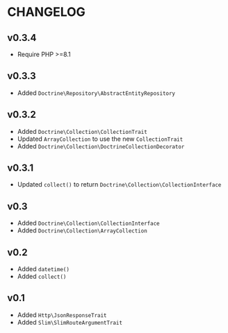 # CHANGELOG

## v0.3.4

- Require PHP >=8.1

## v0.3.3

- Added `Doctrine\Repository\AbstractEntityRepository`

## v0.3.2

- Added `Doctrine\Collection\CollectionTrait`
- Updated `ArrayCollection` to use the new `CollectionTrait`
- Added `Doctrine\Collection\DoctrineCollectionDecorator`

## v0.3.1

- Updated `collect()` to return `Doctrine\Collection\CollectionInterface`

## v0.3

- Added `Doctrine\Collection\CollectionInterface`
- Added `Doctrine\Collection\ArrayCollection`

## v0.2

- Added `datetime()`
- Added `collect()`

## v0.1

- Added `Http\JsonResponseTrait`
- Added `Slim\SlimRouteArgumentTrait`